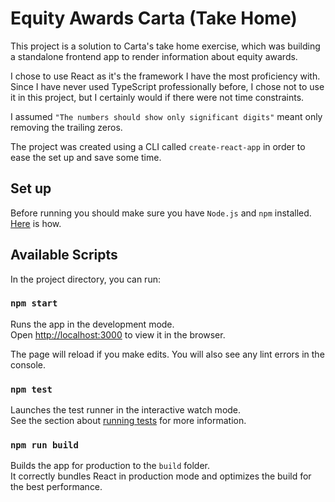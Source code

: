 # Equity Awards Carta (Take Home)

This project is a solution to Carta's take home exercise, which was building a standalone frontend app to render information about equity awards.

I chose to use React as it's the framework I have the most proficiency with. Since I have never used TypeScript professionally before, I chose not to use it in this project, but I certainly would if there were not time constraints.

I assumed `"The numbers should show only significant digits"` meant only removing the trailing zeros.

The project was created using a CLI called `create-react-app` in order to ease the set up and save some time.

## Set up

Before running you should make sure you have `Node.js` and `npm` installed. [Here](https://docs.npmjs.com/downloading-and-installing-node-js-and-npm) is how.

## Available Scripts

In the project directory, you can run:

### `npm start`

Runs the app in the development mode.\
Open [http://localhost:3000](http://localhost:3000) to view it in the browser.

The page will reload if you make edits. You will also see any lint errors in the console.

### `npm test`

Launches the test runner in the interactive watch mode.\
See the section about [running tests](https://facebook.github.io/create-react-app/docs/running-tests) for more information.

### `npm run build`

Builds the app for production to the `build` folder.\
It correctly bundles React in production mode and optimizes the build for the best performance.

